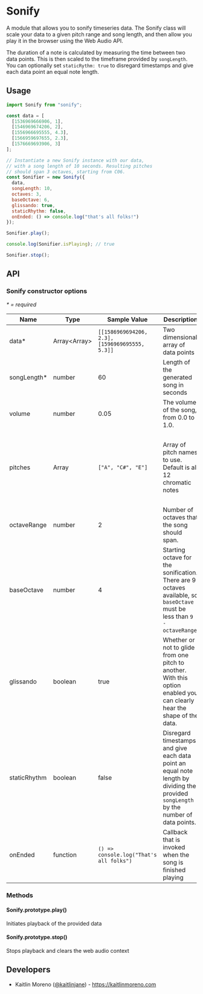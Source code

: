 # Sonify

A module that allows you to sonify timeseries data. The Sonify class will scale your data to a given pitch range and song length, and then allow you play it in the browser using the Web Audio API.

The duration of a note is calculated by measuring the time between two data points. This is then scaled to the timeframe provided by `songLength`. You can optionally set `staticRythm: true` to disregard timestamps and give each data point an equal note length.

## Usage

```javascript
import Sonify from "sonify";

const data = [
  [1536969666906, 1],
  [1546969674206, 2],
  [1556966695555, 4.3],
  [1566959697655, 2.3],
  [1576669693906, 3]
];

// Instantiate a new Sonify instance with our data,
// with a song length of 10 seconds. Resulting pitches
// should span 3 octaves, starting from C06.
const Sonifier = new Sonify({
  data, 
  songLength: 10,
  octaves: 3,
  baseOctave: 6,
  glissando: true,
  staticRhythm: false,
  onEnded: () => console.log("that's all folks!")
});

Sonifier.play();

console.log(Sonifier.isPlaying); // true

Sonifier.stop();
```

## API

### Sonify constructor options

_* = required_

| Name         | Type                 | Sample Value                                   | Description                                                                                                                            | Default                                                             |
| ------------ | -------------------- | ---------------------------------------------- | -------------------------------------------------------------------------------------------------------------------------------------- | ------------------------------------------------------------------- |
| data*        | Array<Array<number>> | `[[1586969694206, 2.3], [1596969695555, 5.3]]` | Two dimensional array of data points                                                                                                   |                                                                     |
| songLength*  | number               | 60                                             | Length of the generated song in seconds                                                                                                |                                                                     |
| volume       | number               | 0.05                                           | The volume of the song, from 0.0 to 1.0.                                                                                               | 0.05                                                                |
| pitches      | Array<string>        | `["A", "C#", "E"]`                             | Array of pitch names to use. Default is all 12 chromatic notes                                                                         | `["C", "C#", "D", "D#", "E", "F", "Gb", "G", "A", "Ab", "Bb", "B"]` |
| octaveRange  | number               | 2                                              | Number of octaves that the song should span.                                                                                           | 3                                                                   |
| baseOctave   | number               | 4                                              | Starting octave for the sonification. There are 9 octaves available, so `baseOctave` must be less than `9 - octaveRange`.              | 6                                                                   |
| glissando    | boolean              | true                                           | Whether or not to glide from one pitch to another. With this option enabled you can clearly hear the shape of the data.                | false                                                               |
| staticRhythm | boolean              | false                                          | Disregard timestamps and give each data point an equal note length by dividing the provided `songLength` by the number of data points. | false                                                               |
| onEnded      | function             | `() => console.log("That's all folks")`        | Callback that is invoked when the song is finished playing                                                                             |                                                                     |

### Methods

#### Sonify.prototype.play()

Initiates playback of the provided data

#### Sonify.prototype.stop()

Stops playback and clears the web audio context

## Developers

- Kaitlin Moreno ([@kaitlinjane](https://twitter.com/kaitlinjane)) - <https://kaitlinmoreno.com>